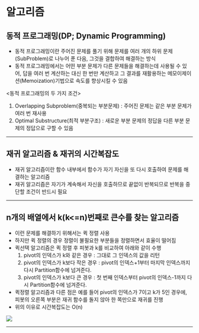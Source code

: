 # 알고리즘

## 동적 프로그래밍(DP; Dynamic Programming)
 - 동적 프로그래밍이란 주어진 문제를 풀기 위해 문제를 여러 개의 하위 문제(SubProblem)로 나누어 푼 다음, 그것을 결합하여 해결하는 방식
 - 동적 프로그래밍에서는 어떤 부분 문제가 다른 문제들을 해결하는데 사용될 수 있어, 답을 여러 번 계산하는 대신 한 번만 계산하고 그 결과를 재활용하는 메모이제이션(Memoization)기법으로 속도를 향상시킬 수 있음

<동적 프로그래밍의 두 가지 조건>
 1. Overlapping Subproblem(중복되는 부분문제) : 주어진 문제는 같은 부분 문제가 여러 번 재사용
 2. Optimal Substructure(최적 부분구조) : 새로운 부분 문제의 정답을 다른 부분 문제의 정답으로 구할 수 있음
<hr>

## 재귀 알고리즘 & 재귀의 시간복잡도
 - 재귀 알고리즘이란 함수 내부에서 함수가 자기 자신을 또 다시 호출하여 문제를 해결하는 알고리즘
 - 재귀 알고리즘은 자기가 계속해서 자신을 호출하므로 끝없이 반복되므로 반복을 중단할 조건이 반드시 필요
<hr>

## n개의 배열에서 k(k<=n)번째로 큰수를 찾는 알고리즘
 - 이런 문제를 해결하기 위해서는 퀵 정렬 사용
 - 하지만 퀵 정렬의 경우 정렬이 불필요한 부분들을 정렬하면서 효율이 떨어짐
 - 퀵선택 알고리즘은 퀵 정렬 후 피봇과 k를 비교하여 아래와 같이 수행
    1. pivot의 인덱스가 k와 같은 경우 : 그대로 그 인덱스의 값을 리턴
    2. pivot의 인덱스가 k보다 작은 경우 : pivot의 인덱스+1부터 마지막 인덱스까지 다시 Partition함수에 넘겨준다.
    3. pivot의 인덱스가 k보다 큰 경우 : 첫 번째 인덱스부터 pivot의 인덱스-1까지 다시 Partition함수에 넘겨준다.
 - 퀵정렬 알고리즘과 다른 점은 예를 들어 pivot의 인덱스가 7이고 k가 5인 경우에, 피봇의 오른쪽 부분은 재귀 함수를 돌지 않아 한 쪽만으로 재귀를 진행
 - 위의 이유로 시간복잡도는 O(n)
<img src="https://img1.daumcdn.net/thumb/R1280x0/?scode=mtistory2&fname=https%3A%2F%2Fblog.kakaocdn.net%2Fdn%2FbRiDtb%2FbtqK8jBktsD%2FTcia2H7eBO5fEdB4H7qQUk%2Fimg.png">
<hr>

